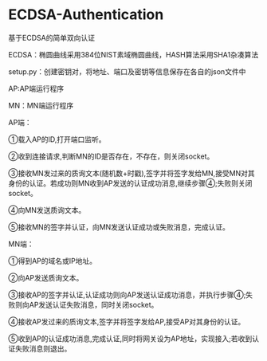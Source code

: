 # ECDSA-Authentication
基于ECDSA的简单双向认证

ECDSA：椭圆曲线采用384位NIST素域椭圆曲线，HASH算法采用SHA1杂凑算法

setup.py：创建密钥对，将地址、端口及密钥等信息保存在各自的json文件中

AP:AP端运行程序

MN：MN端运行程序

AP端：

①载入AP的ID,打开端口监听。

②收到连接请求,判断MN的ID是否存在，不存在，则关闭socket。

③接收MN发过来的质询文本(随机数+时戳),签字并将签字发给MN,接受MN对其身份的认证。若成功则MN收到AP发送的认证成功消息,继续步骤④;失败则关闭socket。

④向MN发送质询文本。

⑤接收MN的签字并认证，向MN发送认证成功或失败消息，完成认证。


MN端：

①得到AP的域名或IP地址。

②向AP发送质询文本。

③接收AP的签字并认证,认证成功则向AP发送认证成功消息，并执行步骤④;失败则向AP发送认证失败消息，同时关闭socket。

④接收AP发过来的质询文本,签字并将签字发给AP,接受AP对其身份的认证。

⑤收到AP的认证成功消息,完成认证,同时将网关设为AP地址，实现接入;若收到认证失败消息则退出。
